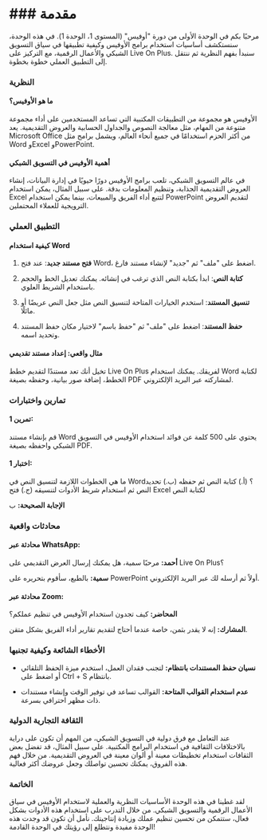 # ### مقدمة

مرحبًا بكم في الوحدة الأولى من دورة "أوفيس" (المستوى 1، الوحدة 1). في هذه الوحدة، سنستكشف أساسيات استخدام برامج الأوفيس وكيفية تطبيقها في سياق التسويق الشبكي والأعمال الرقمية، مع التركيز على Live On Plus. سنبدأ بفهم النظرية ثم ننتقل إلى التطبيق العملي خطوة بخطوة.

### النظرية

#### ما هو الأوفيس؟

الأوفيس هو مجموعة من التطبيقات المكتبية التي تساعد المستخدمين على أداء مجموعة متنوعة من المهام، مثل معالجة النصوص والجداول الحسابية والعروض التقديمية. يعد Microsoft Office من أكثر الحزم استخدامًا في جميع أنحاء العالم، ويشمل برامج مثل Word وExcel وPowerPoint.

#### أهمية الأوفيس في التسويق الشبكي

في عالم التسويق الشبكي، تلعب برامج الأوفيس دورًا حيويًا في إدارة البيانات، إنشاء العروض التقديمية الجذابة، وتنظيم المعلومات بدقة. على سبيل المثال، يمكن استخدام Excel لتتبع أداء الفريق والمبيعات، بينما يمكن استخدام PowerPoint لتقديم العروض الترويجية للعملاء المحتملين.

### التطبيق العملي

#### كيفية استخدام Word

1. **فتح مستند جديد**: عند فتح Word، اضغط على "ملف" ثم "جديد" لإنشاء مستند فارغ.
   
2. **كتابة النص**: ابدأ بكتابة النص الذي ترغب في إنشائه. يمكنك تعديل الخط والحجم باستخدام الشريط العلوي.

3. **تنسيق المستند**: استخدم الخيارات المتاحة لتنسيق النص مثل جعل النص عريضًا أو مائلًا. 

4. **حفظ المستند**: اضغط على "ملف" ثم "حفظ باسم" لاختيار مكان حفظ المستند وتحديد اسمه.

#### مثال واقعي: إعداد مستند تقديمي

تخيل أنك تعد مستندًا لتقديم خطط Live On Plus لفريقك. يمكنك استخدام Word لكتابة الخطط، إضافة صور بيانية، وحفظه بصيغة PDF لمشاركته عبر البريد الإلكتروني.

### تمارين واختبارات

#### تمرين 1:

قم بإنشاء مستند Word يحتوي على 500 كلمة عن فوائد استخدام الأوفيس في التسويق الشبكي واحفظه بصيغة PDF.

#### اختبار 1:

ما هي الخطوات اللازمة لتنسيق النص في Word؟ (أ.) كتابة النص ثم حفظه (ب.) تحديد النص ثم استخدام شريط الأدوات لتنسيقه (ج.) فتح Excel لكتابة النص

**الإجابة الصحيحة:** ب

### محادثات واقعية

#### محادثة عبر WhatsApp:

**أحمد:** مرحبًا سمية، هل يمكنك إرسال العرض التقديمي على Live On Plus؟

**سمية:** بالطبع، سأقوم بتحريره على PowerPoint أولاً ثم أرسله لك عبر البريد الإلكتروني.

#### محادثة عبر Zoom:

**المحاضر:** كيف تجدون استخدام الأوفيس في تنظيم عملكم؟

**المشارك:** إنه لا يقدر بثمن، خاصة عندما أحتاج لتقديم تقارير أداء الفريق بشكل متقن.

### الأخطاء الشائعة وكيفية تجنبها

- **نسيان حفظ المستندات بانتظام:** لتجنب فقدان العمل، استخدم ميزة الحفظ التلقائي أو اضغط على Ctrl + S بانتظام.
  
- **عدم استخدام القوالب المتاحة:** القوالب تساعد في توفير الوقت وإنشاء مستندات ذات مظهر احترافي بسرعة.

### الثقافة التجارية الدولية

عند التعامل مع فرق دولية في التسويق الشبكي، من المهم أن تكون على دراية بالاختلافات الثقافية في استخدام البرامج المكتبية. على سبيل المثال، قد تفضل بعض الثقافات استخدام تخطيطات معينة أو ألوان معينة في العروض التقديمية. من خلال فهم هذه الفروق، يمكنك تحسين تواصلك وجعل عروضك أكثر فعالية.

### الخاتمة

لقد غطينا في هذه الوحدة الأساسيات النظرية والعملية لاستخدام الأوفيس في سياق الأعمال الرقمية والتسويق الشبكي. من خلال التدرب على استخدام هذه الأدوات بشكل فعال، ستتمكن من تحسين تنظيم عملك وزيادة إنتاجيتك. نأمل أن تكون قد وجدت هذه الوحدة مفيدة ونتطلع إلى رؤيتك في الوحدة القادمة!
